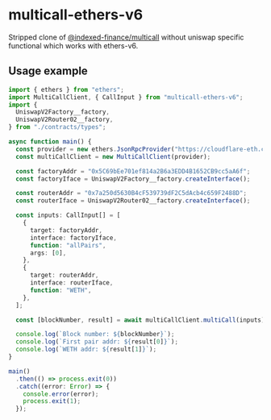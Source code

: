 # multicall-ethers-v6

Stripped clone of [@indexed-finance/multicall](https://github.com/indexed-finance/multicall) without uniswap specific functional which works with ethers-v6.

## Usage example

```typescript
import { ethers } from "ethers";
import MultiCallClient, { CallInput } from "multicall-ethers-v6";
import {
  UniswapV2Factory__factory,
  UniswapV2Router02__factory,
} from "./contracts/types";

async function main() {
  const provider = new ethers.JsonRpcProvider("https://cloudflare-eth.com");
  const multiCallClient = new MultiCallClient(provider);

  const factoryAddr = "0x5C69bEe701ef814a2B6a3EDD4B1652CB9cc5aA6f";
  const factoryIface = UniswapV2Factory__factory.createInterface();

  const routerAddr = "0x7a250d5630B4cF539739dF2C5dAcb4c659F2488D";
  const routerIface = UniswapV2Router02__factory.createInterface();

  const inputs: CallInput[] = [
    {
      target: factoryAddr,
      interface: factoryIface,
      function: "allPairs",
      args: [0],
    },
    {
      target: routerAddr,
      interface: routerIface,
      function: "WETH",
    },
  ];

  const [blockNumber, result] = await multiCallClient.multiCall(inputs);

  console.log(`Block number: ${blockNumber}`);
  console.log(`First pair addr: ${result[0]}`);
  console.log(`WETH addr: ${result[1]}`);
}

main()
  .then(() => process.exit(0))
  .catch((error: Error) => {
    console.error(error);
    process.exit(1);
  });
```
